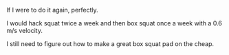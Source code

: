 
If I were to do it again, perfectly. 


I would hack squat twice a week and then box squat once a week with a 0.6 m/s velocity. 


I still need to figure out how to make a great box squat pad on the cheap.
